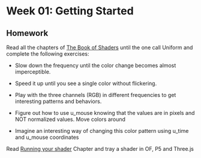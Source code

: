 # Week 01: Getting Started

## Homework

Read all the chapters of [The Book of Shaders](http://thebookofshaders.com/) until the one call Uniform and complete the following exercises:

* Slow down the frequency until the color change becomes almost imperceptible.

* Speed it up until you see a single color without flickering.

* Play with the three channels (RGB) in different frequencies to get interesting patterns and behaviors.

* Figure out how to use u_mouse knowing that the values are in pixels and NOT normalized values. Move colors around

* Imagine an interesting way of changing this color pattern using u_time and u_mouse coordinates

Read [Running your shader](http://thebookofshaders.com/04/) Chapter and tray a shader in OF, P5 and Three.js
